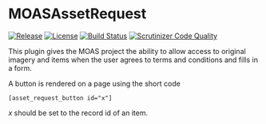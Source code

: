 MOASAssetRequest
===============
[![Release](https://img.shields.io/badge/stable-v1.0.0-blue.svg)](https://github.com/UniversityOfNottingham/MOASAssetRequest/releases/latest)
[![License](https://img.shields.io/badge/licence-MIT-blue.svg)](https://opensource.org/licenses/MIT)
[![Build Status](https://scrutinizer-ci.com/g/UniversityOfNottingham/MOASAssetRequest/badges/build.png?b=master)](https://scrutinizer-ci.com/g/UniversityOfNottingham/MOASAssetRequest/build-status/master)
[![Scrutinizer Code Quality](https://scrutinizer-ci.com/g/UniversityOfNottingham/MOASAssetRequest/badges/quality-score.png?b=master)](https://scrutinizer-ci.com/g/UniversityOfNottingham/MOASAssetRequest/?branch=master)

This plugin gives the MOAS project the ability to allow access to original imagery and items when the user agrees to terms and conditions and fills in a form.

A button is rendered on a page using the short code

```
[asset_request_button id="x"]
```

_x_ should be set to the record id of an item.

